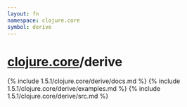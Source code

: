```yaml
---
layout: fn
namespace: clojure.core
symbol: derive
---
```


# [clojure.core](../)/derive

{% include 1.5.1/clojure.core/derive/docs.md %}
{% include 1.5.1/clojure.core/derive/examples.md %}
{% include 1.5.1/clojure.core/derive/src.md %}

